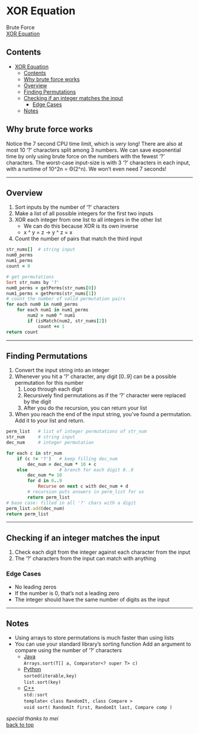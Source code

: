 # XOR Equation

Brute Force  
[XOR Equation](https://open.kattis.com/problems/xorequation)  

## Contents

- [XOR Equation](#xor-equation)
  - [Contents](#contents)
  - [Why brute force works](#why-brute-force-works)
  - [Overview](#overview)
  - [Finding Permutations](#finding-permutations)
  - [Checking if an integer matches the input](#checking-if-an-integer-matches-the-input)
    - [Edge Cases](#edge-cases)
  - [Notes](#notes)

## Why brute force works

Notice the 7 second CPU time limit, which is _very_ long! There are also at most 10 ‘?’ characters split among 3 numbers. We can save exponential time by only using brute force on the numbers with the fewest ‘?’ characters.
The worst-case input-size is with 3 ‘?’ characters in each input, with a runtime of 10^2n = Θ(2^n). We won’t even need 7 seconds!
- - - -

## Overview

1. Sort inputs by the number of ‘?’ characters
2. Make a list of all possible integers for the first two inputs
3. XOR each integer from one list to all integers in the other list
    - We can do this because XOR is its own inverse
    - x ^ y = z -> y ^ z = x
4. Count the number of pairs that match the third input

```ruby
str_nums[]  # string input
num0_perms
num1_perms
count = 0

# get permutations
Sort str_nums by '?'
num0_perms = getPerms(str_nums[0])
num1_perms = getPerms(str_nums[1])
# count the number of valid permutation pairs
for each num0 in num0_perms
    for each num1 in num1_perms
        num2 = num0 ^ num1
        if (isMatch(num2, str_nums[2])
            count += 1
return count
```

- - - -

## Finding Permutations

1. Convert the input string into an integer
2. Whenever you hit a ‘?’ character, any digit [0..9] can be a possible permutation for this number
    1. Loop through each digit
    2. Recursively find permutations as if the ‘?’ character were replaced by the digit
    3. After you do the recursion, you can return your list
3. When you reach the end of the input string, you’ve found a permutation. Add it to your list and return.

```ruby
perm_list   # list of integer permutations of str_num
str_num     # string input
dec_num     # integer permutation

for each c in str_num
    if (c != '?')   # keep filling dec_num
        dec_num = dec_num * 10 + c
    else            # branch for each digit 0..9
        dec_num *= 10
        for d in 0..9
            Recurse on next c with dec_num + d
        # recursion puts answers in perm_list for us
        return perm_list
# base case: filled in all '?' chars with a digit
perm_list.add(dec_num)
return perm_list
```

- - - -

## Checking if an integer matches the input

1. Check each digit from the integer against each character from the input
2. The ‘?’ characters from the input can match with anything

### Edge Cases

- No leading zeros
- If the number is 0, that’s not a leading zero
- The integer should have the same number of digits as the input

- - - -

## Notes

- Using arrays to store permutations is much faster than using lists
- You can use your standard library’s sorting function
Add an argument to compare using the number of ‘?’ characters
  - [Java](https://docs.oracle.com/en/java/javase/12/docs/api/java.base/java/util/Arrays.html#sort%28T%5B%5D,java.util.Comparator%29)  
    `Arrays.sort(T[] a, Comparator<? super T> c)`
  - [Python](https://docs.python.org/3/howto/sorting.html#key-functions)  
    `sorted(iterable,key)`  
    `list.sort(key)`
  - [C++](https://devdocs.io/cpp/algorithm/sort)  
    `std::sort`  
    `template< class RandomIt, class Compare >`  
    `void sort( RandomIt first, RandomIt last, Compare comp )`
  
_special thanks to mei_  
[back to top](#xor-equation)

